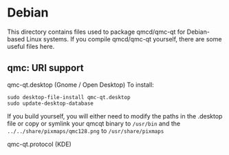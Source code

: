 
Debian
====================
This directory contains files used to package qmcd/qmc-qt
for Debian-based Linux systems. If you compile qmcd/qmc-qt yourself, there are some useful files here.

## qmc: URI support ##


qmc-qt.desktop  (Gnome / Open Desktop)
To install:

	sudo desktop-file-install qmc-qt.desktop
	sudo update-desktop-database

If you build yourself, you will either need to modify the paths in
the .desktop file or copy or symlink your qmcqt binary to `/usr/bin`
and the `../../share/pixmaps/qmc128.png` to `/usr/share/pixmaps`

qmc-qt.protocol (KDE)

